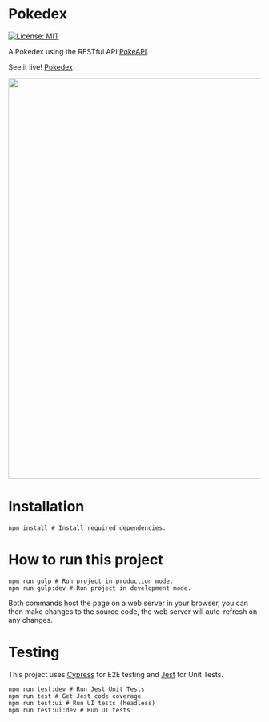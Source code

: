 # Pokedex

[![License: MIT](https://img.shields.io/badge/License-MIT-yellow.svg)](https://opensource.org/licenses/MIT)

A Pokedex using the RESTful API [PokéAPI](https://pokeapi.co/).

See it live! [Pokedex](https://leonelmarianog.github.io/Pokedex/).

<img src="https://i.imgur.com/aXqA5QD.png" width="800px">

# Installation

```
npm install # Install required dependencies.
```

# How to run this project

```
npm run gulp # Run project in production mode.
npm run gulp:dev # Run project in development mode.
```

Both commands host the page on a web server in your browser, you can then make changes to the source code, the web server will auto-refresh on any changes.

# Testing

This project uses [Cypress](https://www.cypress.io/) for E2E testing and [Jest](https://jestjs.io/) for Unit Tests.

```
npm run test:dev # Run Jest Unit Tests
npm run test # Get Jest code coverage
npm run test:ui # Run UI tests (headless)
npm run test:ui:dev # Run UI tests
```
